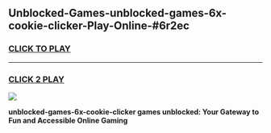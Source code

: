 
## Unblocked-Games-unblocked-games-6x-cookie-clicker-Play-Online-#6r2ec
<h3>
<a href="https://premium.freeplayer.one?title=unblocked-games-6x-cookie-clicker&ref=27F">CLICK TO PLAY</a></h3>
<hr>

<h3>
<a href="https://premium.freeplayer.one?title=unblocked-games-6x-cookie-clicker&ref=27F">CLICK 2 PLAY</a>
  
</h3>

<a href="https://premium.freeplayer.one?title=unblocked-games-6x-cookie-clicker&ref=27F"><img src="https://clearcache.store/games.png"></a>


**unblocked-games-6x-cookie-clicker games unblocked: Your Gateway to Fun and Accessible Online Gaming**
